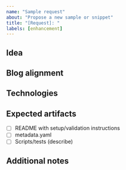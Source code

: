 ```yaml
---
name: "Sample request"
about: "Propose a new sample or snippet"
title: "[Request]: "
labels: [enhancement]
---
```


## Idea

<!-- Briefly describe the scenario or problem the new sample/snippet should solve. -->

## Blog alignment

<!-- Link to the EngineeringClouds blog post (existing or planned). -->

## Technologies

<!-- List runtimes, languages, or cloud services involved. -->

## Expected artifacts

- [ ] README with setup/validation instructions
- [ ] metadata.yaml
- [ ] Scripts/tests (describe)

## Additional notes

<!-- Anything else reviewers should consider. -->
